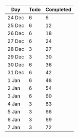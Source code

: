| Day | Todo | Completed
--- | --- | ---
24 Dec | 6 | 6
25 Dec | 6 | 12
26 Dec | 6 | 18
27 Dec | 6 | 24
28 Dec | 3 | 27
29 Dec | 3 | 30
30 Dec | 6 | 36
31 Dec | 6 | 42
1 Jan | 6 | 48
2 Jan | 6 | 54
3 Jan | 6 | 60
4 Jan | 3 | 63
5 Jan | 3 | 66
6 Jan | 3 | 69
7 Jan | 3 | 72
